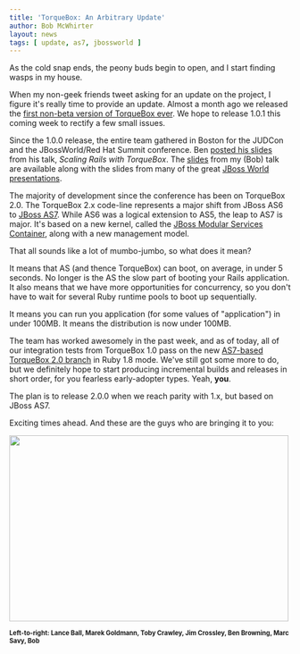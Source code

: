 ```yaml
---
title: 'TorqueBox: An Arbitrary Update'
author: Bob McWhirter
layout: news
tags: [ update, as7, jbossworld ]
---
```


[tb10]: /news/2011/04/29/torquebox-ruby-appserver-1-0-0-available-now/
[benslides]: /news/2011/05/03/judcon-preso/
[bobslides]: http://www.redhat.com/summit/2011/presentations/jbossworld/in_the_weeds/thursday/mcwhirter_th_1130_beauty_ruby_jboss.pdf
[jbwslides]: http://www.redhat.com/summit/2011/presentations/jbossworld/
[as7]: https://github.com/jbossas/jboss-as
[msc]: https://github.com/jbossas/jboss-msc
[as7branch]: https://github.com/torquebox/torquebox/tree/as7

As the cold snap ends, the peony buds begin to open, and I start finding
wasps in my house.

When my non-geek friends tweet asking for an update on the project, 
I figure it's really time to provide an update.  Almost a month
ago we released the [first non-beta version of TorqueBox ever][tb10].
We hope to release 1.0.1 this coming week to rectify a few small
issues.

Since the 1.0.0 release, the entire team gathered in Boston for
the JUDCon and the JBossWorld/Red Hat Summit conference.  Ben
[posted his slides][benslides] from his talk, _Scaling Rails with TorqueBox_.
The [slides][bobslides] from my (Bob) talk are available along
with the slides from many of the great [JBoss World presentations][jbwslides].

The majority of development since the conference has been on
TorqueBox 2.0.  The TorqueBox 2.x code-line represents a major
shift from JBoss AS6 to [JBoss AS7][as7].  While AS6 was a logical
extension to AS5, the leap to AS7 is major.  It's based on a new kernel,
called the [JBoss Modular Services Container][msc], along with a new
management model. 

That all sounds like a lot of mumbo-jumbo, so what does it mean?

It means that AS (and thence TorqueBox) can boot, on average, in under 5
seconds.  No longer is the AS the slow part of booting your Rails 
application.  It also means that we have more opportunities for concurrency,
so you don't have to wait for several Ruby runtime pools to boot up
sequentially.

It means you can run you application (for some values of "application") in
under 100MB.  It means the distribution is now under 100MB.

The team has worked awesomely in the past week, and as of today, all of
our integration tests from TorqueBox 1.0 pass on the new [AS7-based TorqueBox 2.0 branch][as7branch]
in Ruby 1.8 mode.  We've still got some more to do, but we definitely
hope to start producing incremental builds and releases in short order,
for you fearless early-adopter types.  Yeah, **you**.

The plan is to release 2.0.0 when we reach parity with 1.x, but based on
JBoss AS7.

Exciting times ahead.  And these are the guys who are bringing it to you:

<a href="http://www.flickr.com/photos/goldmann/5727002430/" title="Untitled by Marek Goldmann, on Flickr"><img src="http://farm2.static.flickr.com/1430/5727002430_8928e06bbf.jpg" width="500" height="333" alt=""></a>

<div style="font-size:80%">
<b>Left-to-right: Lance Ball, Marek Goldmann, Toby Crawley, Jim Crossley, Ben Browning, Marc Savy, Bob</b>
</div>

